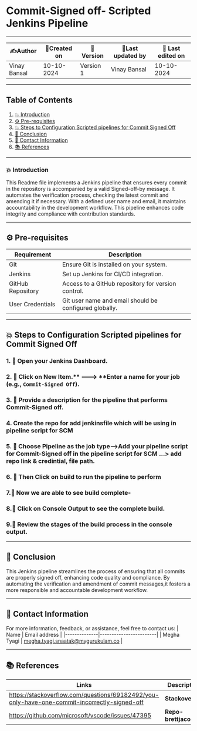 # Commit-Signed off- Scripted Jenkins Pipeline  
---  

| ✍️Author      | 📅Created on  |📌 Version    | 📝Last updated by |📅 Last edited on |
|-------------|-------------|------------|-----------------|----------------|
| Vinay Bansal| 10-10-2024  | Version 1  | Vinay Bansal    | 10-10-2024     |

---
## Table of Contents
1. [💥 Introduction](#-introduction)
2. [⚙️ Pre-requisites](#-pre-requisites)
3. [💥 Steps to Configuration Scripted pipelines for Commit Signed Off](#-steps-to-conguration-scripted-pipelines-for-commit-signed-off)
4. [📛 Conclusion](#-conclusion)
5. [📧 Contact Information](#-contact-information)
6. [📚 References](#-references)

---
### 💥 Introduction
This Readme file implements a Jenkins pipeline that ensures every commit in the repository is accompanied by a valid Signed-off-by message. It automates the verification process, checking the latest commit and amending it if necessary. With a defined user name and email,
it maintains accountability in the development workflow. This pipeline enhances code integrity and compliance with contribution standards.

---

## ⚙️ Pre-requisites

| Requirement          | Description                                               |
|---------------------|-----------------------------------------------------------|
| Git                 | Ensure Git is installed on your system.                  |
| Jenkins             | Set up Jenkins for CI/CD integration.                     |
| GitHub Repository    | Access to a GitHub repository for version control.        |
| User Credentials    | Git user name and email should be configured globally.    |


---

## 💥 Steps to Configuration Scripted pipelines for Commit Signed Off

### 1. 🚀 Open your Jenkins Dashboard.

### 2. 🚀 Click on **New Item**.** ---> **Enter a name for your job (e.g., `Commit-Signed Off`).

### 3. 🚀 Provide a description for the pipeline that performs Commit-Signed off.


### 4. Create the repo for add jenkinsfile which will be using in pipeline script for SCM



### 5. 🚀 Choose Pipeline as the job type-->Add your pipeline script for Commit-Signed off in the pipeline script for SCM ...> add repo link & credintial, file path.


### 6. 🚀 Then Click on build to run the pipeline to perform

### 7.🚀 Now we are able to see build complete-


### 8.🚀 Click on Console Output to see the complete build.

### 9.🚀 Review the stages of the build process in the console output.


---

## 📛 Conclusion
This Jenkins pipeline streamlines the process of ensuring that all commits are properly signed off, enhancing code quality and compliance. 
By automating the verification and amendment of commit messages,it fosters a more responsible and accountable development workflow.

---

##  📧 Contact Information
For more information, feedback, or assistance, feel free to contact us:
| Name         | Email address          |
|--------------|------------------------|
| Megha Tyagi  | megha.tyagi.snaatak@mygurukulam.co  |

---
## 📚 References
| Links                                             | Descriptions                                                    |
|---------------------------------------------------|-----------------------------------------------------------------|
|https://stackoverflow.com/questions/69182492/you-only-have-one-commit-incorrectly-signed-off| **Stackoverflow** |
|https://github.com/microsoft/vscode/issues/47395| **Repo-brettjacobson** |
